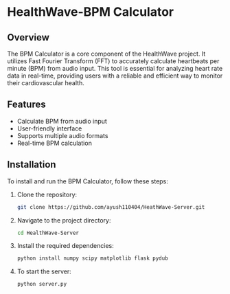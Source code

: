# HealthWave-BPM Calculator

## Overview
The BPM Calculator is a core component of the HealthWave project. It utilizes Fast Fourier Transform (FFT) to accurately calculate heartbeats per minute (BPM) from audio input. This tool is essential for analyzing heart rate data in real-time, providing users with a reliable and efficient way to monitor their cardiovascular health.

## Features
- Calculate BPM from audio input
- User-friendly interface
- Supports multiple audio formats
- Real-time BPM calculation

## Installation
To install and run the BPM Calculator, follow these steps:

1. Clone the repository:
    ```bash
    git clone https://github.com/ayush110404/HeathWave-Server.git
    ```
2. Navigate to the project directory:
    ```bash
    cd HealthWave-Server
    ```
3. Install the required dependencies:
    ```bash
    python install numpy scipy matplotlib flask pydub
    ```
4. To start the server:
    ```bash
    python server.py
    ```

